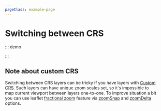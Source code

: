 ```yaml
---
pageClass: example-page
---
```


# Switching between CRS

::: demo
<template>
  <div>
    <button @click="layerIndex = 0">map 1</button> <button @click="layerIndex = 1">map 2</button> 
    <l-map
      ref="map"
      :crs="layer.crs"
      :zoom="zoom"
      :center="center"
      style="height: 400px; width: 100%;"
    >
      <l-tile-layer
        :url="layer.url"
        :subdomains="layer.subdomains"
        :attribution="layer.attribution"
      />
    </l-map>
  </div>
</template>

<script>
import { CRS, latLng } from "leaflet";
import { LMap, LTileLayer } from "wgis.leaflet.vue2";

export default {
  components: {
    LMap,
    LTileLayer
  },
  data() {
    return {
      zoom: 14,
      center: latLng(47.56, 7.59),
      layerIndex: 0,
      layers: [
          { 
            url: 'https://{s}.tile.openstreetmap.org/{z}/{x}/{y}.png',
            attribution: '&copy; <a href="http://osm.org/copyright">OpenStreetMap</a> contributors'
          },
          {
            url: 'https://vec01.maps.yandex.net/tiles?l=map&x={x}&y={y}&z={z}',
            subdomains: '1,2,3,4',
            attribution: '&copy; <a href="http://yandex.ru/copyright">Yandex</a>',
            crs: CRS.EPSG3395
          }
      ]
    };
  },
  computed: {
    layer () {
      return this.layers[this.layerIndex]
    }
  }
};
</script>
:::

## Note about custom CRS

Switching between CRS layers can be tricky if you have layers with [Custom CRS](/examples/custom-crs.html). Such layers 
can have unique zoom scales set, so it's impossible to map current viewport between layers one-to-one. To improve situation a bit you can use leaflet [fractional zoom](https://leafletjs.com/examples/zoom-levels/#fractional-zoom) feature via [zoomSnap](https://leafletjs.com/reference-1.6.0.html#map-zoomsnap) and [zoomDelta](https://leafletjs.com/reference-1.6.0.html#map-zoomdelta) options.